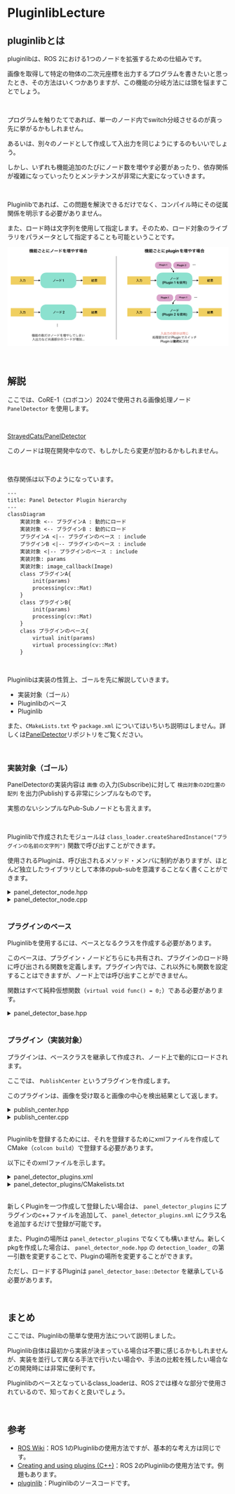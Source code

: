 # PluginlibLecture

## pluginlibとは
pluginlibは、ROS 2における1つのノードを拡張するための仕組みです。

画像を取得して特定の物体の二次元座標を出力するプログラムを書きたいと思ったとき、その方法はいくつかありますが、この機能の分岐方法には頭を悩ますことでしょう。

<br>

プログラムを触りたてであれば、単一のノード内でswitch分岐させるのが真っ先に挙がるかもしれません。

あるいは、別々のノードとして作成して入出力を同じようにするのもいいでしょう。

しかし、いずれも機能追加のたびにノード数を増やす必要があったり、依存関係が複雑になっていったりとメンテナンスが非常に大変になっていきます。

<br>

Pluginlibであれば、この問題を解決できるだけでなく、コンパイル時にその従属関係を明示する必要がありません。

また、ロード時は文字列を使用して指定します。そのため、ロード対象のライブラリをパラメータとして指定することも可能ということです。

![](./image/puglinlib_overview.png)

<br>

## 解説

ここでは、CoRE-1（ロボコン）2024で使用される画像処理ノード `PanelDetector` を使用します。

<br>

[StrayedCats/PanelDetector](https://github.com/StrayedCats/PanelDetector)

このノードは現在開発中なので、もしかしたら変更が加わるかもしれません。


<br>

依存関係は以下のようになっています。

```mermaid
---
title: Panel Detector Plugin hierarchy
---
classDiagram
    実装対象 <-- プラグインA : 動的にロード
    実装対象 <-- プラグインB : 動的にロード
    プラグインA <|-- プラグインのベース : include
    プラグインB <|-- プラグインのベース : include
    実装対象 <|-- プラグインのベース : include
    実装対象: params
    実装対象: image_callback(Image)
    class プラグインA{
        init(params)
        processing(cv::Mat)
    }
    class プラグインB{
        init(params)
        processing(cv::Mat)
    }
    class プラグインのベース{
        virtual init(params)
        virtual processing(cv::Mat)
    }
```


<br>

Pluginlibは実装の性質上、ゴールを先に解説していきます。

- 実装対象（ゴール）
- Pluginlibのベース
- Pluginlib

また、`CMakeLists.txt` や `package.xml` についてはいちいち説明はしません。詳しくは[PanelDetector](https://github.com/StrayedCats/PanelDetector)リポジトリをご覧ください。

<br>

### 実装対象（ゴール）

PanelDetectorの実装内容は `画像` の入力(Subscribe)に対して `検出対象の2D位置の配列` を出力(Publish)する非常にシンプルなものです。

実態のないシンプルなPub-Subノードとも言えます。

<br>

Pluginlibで作成されたモジュールは `class_loader.createSharedInstance("プラグインの名前の文字列")` 関数で呼び出すことができます。

使用されるPluginは、呼び出されるメソッド・メンバに制約がありますが、ほとんど独立したライブラリとして本体のpub-subを意識することなく書くことができます。


<details><summary>panel_detector_node.hpp</summary>

```c++
#pragma once

#include <cv_bridge/cv_bridge.h>

// プラグインベースのヘッダファイル
#include <panel_detector_base/panel_detector_base.hpp>
// generate_parameter_libraryのヘッダファイル
#include <panel_detector_param/panel_detector_param.hpp>
// <pluginlib/class_list_macros.hpp> はPluginlibを使用するために必要です
#include <pluginlib/class_loader.hpp>

#include <rclcpp/rclcpp.hpp>
#include <sensor_msgs/msg/image.hpp>
#include <vision_msgs/msg/detection2_d_array.hpp>

namespace panel_detector_node
{
class PanelDetectorNode : public rclcpp::Node
{
public:
  PanelDetectorNode(const rclcpp::NodeOptions &);
  void image_callback(const sensor_msgs::msg::Image::SharedPtr msg);

private:
  // pub-subの設定
  rclcpp::Subscription<sensor_msgs::msg::Image>::SharedPtr image_sub_;
  rclcpp::Publisher<vision_msgs::msg::Detection2DArray>::SharedPtr pose_pub_;

  // panel_detector_base::Detector 型のClassloader
  pluginlib::ClassLoader<panel_detector_base::Detector> detection_loader_;
  // ClassloaderでロードされるDetectorのインスタンス（複数あっても良い）
  std::shared_ptr<panel_detector_base::Detector> detector_;

  // generate_parameter_libraryの関数なので割愛
  std::shared_ptr<panel_detector_parameters::ParamListener> param_listener_;
};
}
```
</details>

<details><summary>panel_detector_node.cpp</summary>

```c++
#include <panel_detector_node/panel_detector_node.hpp>

namespace panel_detector_node
{

PanelDetectorNode::PanelDetectorNode(const rclcpp::NodeOptions & options)
: rclcpp::Node("panel_detector_node", options),
  // detector_loader_の初期化はここで行う
  detection_loader_("panel_detector_base", "panel_detector_base::Detector")
{
  // generate_parameter_libraryのパラメータを取得
  this->param_listener_ = std::make_shared<panel_detector_parameters::ParamListener>(
    this->get_node_parameters_interface());
  const auto params = this->param_listener_->get_params();

  // プラグインのロード
  try {
    this->detector_ = this->detection_loader_.createSharedInstance(
      params.load_target_plugin);
    // init関数の呼び出し（実装はpanel_detector_pluginsにあります）
    this->detector_->init(*this->param_listener_);
    std::cout << "params.load_target_plugin: " << params.load_target_plugin << std::endl;
  } catch (pluginlib::PluginlibException & ex) {
    // プラグインのロードに失敗した場合
    printf("The plugin failed to load for some reason. Error: %s\n", ex.what());
  }

  // pub-subの設定
  this->pose_pub_ = this->create_publisher<vision_msgs::msg::Detection2DArray>(
    "positions", 1);
  this->image_sub_ = this->create_subscription<sensor_msgs::msg::Image>(
    "image_raw", 1, std::bind(&PanelDetectorNode::image_callback, this, std::placeholders::_1));
}

// 画像のコールバック関数
void PanelDetectorNode::image_callback(const sensor_msgs::msg::Image::SharedPtr msg)
{
  // detect関数の呼び出し (実装はpanel_detector_pluginsにあります)
  vision_msgs::msg::Detection2DArray bboxes =
    this->detector_->detect(cv_bridge::toCvShare(msg, "bgr8")->image);
  for (size_t i = 0; i < bboxes.detections.size(); i++) {
    std::cout << "bboxes [" << i << "]: " << bboxes.detections[i].bbox.center.position.x << ", " <<
      bboxes.detections[i].bbox.center.position.y <<
      std::endl;
  }
  // 検出結果のPublish
  this->pose_pub_->publish(bboxes);
}
} // namespace panel_detector_node

// rclcpp_componentsの登録（今回のノードの説明には関係ないので割愛）
#include "rclcpp_components/register_node_macro.hpp"
RCLCPP_COMPONENTS_REGISTER_NODE(panel_detector_node::PanelDetectorNode)
```
</details>

<br>

### プラグインのベース

Pluginlibを使用するには、ベースとなるクラスを作成する必要があります。

このベースは、プラグイン・ノードどちらにも共有され、プラグインのロード時に呼び出される関数を定義します。プラグイン内では、これ以外にも関数を設定することはできますが、ノード上では呼び出すことができません。

関数はすべて純粋仮想関数（`virtual void func() = 0;`）である必要があります。

<details><summary>panel_detector_base.hpp</summary>

```c++
#pragma once

#include <panel_detector_param/panel_detector_param.hpp>
#include <vector>
#include <vision_msgs/msg/detection2_d_array.hpp>
#include <opencv2/opencv.hpp>

namespace panel_detector_base
{
class Detector
{
public:
  virtual void init(const panel_detector_parameters::ParamListener & param_listener) = 0;
  virtual vision_msgs::msg::Detection2DArray detect(const cv::Mat & image) = 0;
  virtual ~Detector() {}

protected:
  Detector() {}
};
}
```

</details>

<br>

### プラグイン（実装対象）

プラグインは、ベースクラスを継承して作成され、ノード上で動的にロードされます。

ここでは、 `PublishCenter` というプラグインを作成します。

このプラグインは、画像を受け取ると画像の中心を検出結果として返します。

<details><summary>publish_center.hpp</summary>

```c++
#pragma once

// プラグインベースのヘッダファイル
#include <panel_detector_base/panel_detector_base.hpp>

#include <panel_detector_param/panel_detector_param.hpp>
#include <vision_msgs/msg/detection2_d_array.hpp>

namespace panel_detector_plugins
{
typedef vision_msgs::msg::Detection2DArray Detection2DArray;
// panel_detector_base::Detectorを継承して新しくPublishCenterを作成
class PublishCenter : public panel_detector_base::Detector
{
public:
  // 内容はpanel_detector_base::Detectorの関数をオーバーライドしたもの。
  void init(const panel_detector_parameters::ParamListener &) override;
  Detection2DArray detect(const cv::Mat &) override;
};
}
```

</details>

<details><summary>publish_center.cpp</summary>

```c++
#include "panel_detector_plugins/publish_center.hpp"

namespace panel_detector_plugins
{

void PublishCenter::init(const panel_detector_parameters::ParamListener & param_listener)
{
  (void)param_listener;
}
Detection2DArray PublishCenter::detect(const cv::Mat & image)
{
  int col = image.cols;
  int row = image.rows;

  Detection2DArray pose;
  pose.detections.resize(1);
  pose.detections[0].bbox.center.position.x = col / 2;
  pose.detections[0].bbox.center.position.y = row / 2;
  return pose;
}
}

// Pluginlibの登録を行う
#include <pluginlib/class_list_macros.hpp>
PLUGINLIB_EXPORT_CLASS(panel_detector_plugins::PublishCenter, panel_detector_base::Detector)
```

</details>

<br>

Pluginlibを登録するためには、それを登録するためにxmlファイルを作成してCMake（`colcon build`）で登録する必要があります。

以下にそのxmlファイルを示します。

<details><summary>panel_detector_plugins.xml</summary>

```xml
<library path="panel_detector_plugins">
    <class type="panel_detector_plugins::PublishCenter" base_class_type="panel_detector_base::Detector">
        <description>publish image center example</description>
    </class>
</library>
```

</details>

<details><summary>panel_detector_plugins/CMakelists.txt</summary>

```cmake
cmake_minimum_required(VERSION 3.8)
project(panel_detector_plugins)

if(CMAKE_COMPILER_IS_GNUCXX OR CMAKE_CXX_COMPILER_ID MATCHES "Clang")
  add_compile_options(-Wall -Wextra -Wpedantic)
endif()

find_package(ament_cmake_auto REQUIRED)
ament_auto_find_build_dependencies()
find_package(OpenCV REQUIRED)

file(GLOB_RECURSE SRCS src/*.cpp)
ament_auto_add_library(panel_detector_plugins SHARED
  ${SRCS}
)
ament_target_dependencies(${PROJECT_NAME} OpenCV)

# Pluginの単体テスト
if(BUILD_TESTING)
  find_package(ament_lint_auto REQUIRED)
  set(ament_cmake_copyright_FOUND TRUE)
  set(ament_cmake_cpplint_FOUND TRUE)
  ament_lint_auto_find_test_dependencies()

  find_package(ament_cmake_gtest REQUIRED)
  find_package(ament_cmake_gmock REQUIRED)

  set(TEST_TARGETS
    test_publish_center)
  foreach(TARGET ${TEST_TARGETS})
    ament_add_gtest(${TARGET} test/src/${TARGET}.cpp)
    target_link_libraries(${TARGET} ${PROJECT_NAME} ${OpenCV_LIBRARIES})
  endforeach()
endif()

# Pluginlibの登録を行う
pluginlib_export_plugin_description_file(panel_detector_base panel_detector_plugins.xml)

include_directories(include)
ament_auto_package()
```

</details>

<br>

新しくPluginを一つ作成して登録したい場合は、 `panel_detector_plugins` にプラグインのc++ファイルを追加して、 `panel_detector_plugins.xml` にクラス名を追加するだけで登録が可能です。

また、Pluginの場所は `panel_detector_plugins` でなくても構いません。新しくpkgを作成した場合は、 `panel_detector_node.hpp` の `detection_loader_` の第一引数を変更することで、Pluginの場所を変更することができます。

ただし、ロードするPluginは `panel_detector_base::Detector` を継承している必要があります。

<br>

## まとめ

ここでは、Pluginlibの簡単な使用方法について説明しました。

Pluginlib自体は最初から実装が決まっている場合は不要に感じるかもしれませんが、実装を並行して異なる手法で行いたい場合や、手法の比較を残したい場合などの開発時には非常に便利です。

Pluginlibのベースとなっているclass_loaderは、ROS 2では様々な部分で使用されているので、知っておくと良いでしょう。

<br>

## 参考

- [ROS Wiki](http://wiki.ros.org/pluginlib)：ROS 1のPluginlibの使用方法ですが、基本的な考え方は同じです。
- [Creating and using plugins (C++)](https://docs.ros.org/en/humble/Tutorials/Beginner-Client-Libraries/Pluginlib.html)：ROS 2のPluginlibの使用方法です。例題もあります。
- [pluginlib](https://github.com/ros/pluginlib/tree/humble)：Pluginlibのソースコードです。
